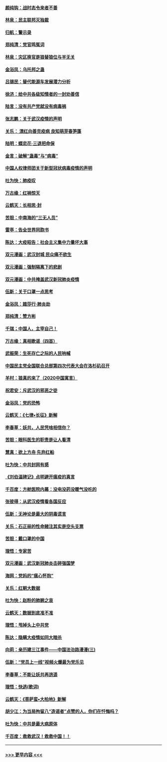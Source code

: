 #### [颜纯钩：战时态令来者不善](../pages/nsc993/n11872011.md?t=02161422) 
#### [林泉：民主联邦灭独裁](../pages/nsc993/n11870998.md?t=02161422) 
#### [归航：警示录](../pages/nsc993/n11870963.md?t=02161422) 
#### [郑纯清：党官鸣冤词](../pages/nsc993/n11870938.md?t=02161422) 
#### [林泉：灾区换官是狼替狼位与羊无关](../pages/nsc993/n11870896.md?t=02161422) 
#### [金浴凤：乌托邦之蛊](../pages/nsc993/n11870879.md?t=02161422) 
#### [吕锡民：替代能源车发展潜力分析](../pages/nsc993/n11870656.md?t=02161422) 
#### [徐济：给中共各级知情者的一封劝善信](../pages/nsc993/n11868561.md?t=02161422) 
#### [陆言：没有共产党就没有病毒祸](../pages/nsc993/n11868232.md?t=02161422) 
#### [张志鹏：关于武汉疫情的声明](../pages/nsc993/n11867182.md?t=02161422) 
#### [关乐： 漂红向善克疫病 良知萌芽春笋蓬](../pages/nsc993/n11865710.md?t=02161422) 
#### [陆明：蝶恋花‧三退把命保](../pages/nsc993/n11865673.md?t=02161422) 
#### [金言：破解“蛊毒”与“病毒”](../pages/nsc993/n11864103.md?t=02161422) 
#### [中国人权律师团关于新型冠状病毒疫情的声明](../pages/nsc993/n11864249.md?t=02161422) 
#### [吐为快：肺疫叹](../pages/nsc993/n11864027.md?t=02161422) 
#### [万古缘：红祸惊天](../pages/nsc993/n11864079.md?t=02161422) 
#### [云鹤天：长相思‧封](../pages/nsc993/n11864006.md?t=02161422) 
#### [苦胆：中南海的“三无人员”](../pages/nsc993/n11862997.md?t=02161422) 
#### [雷亭：告全世界同胞书](../pages/nsc993/n11862572.md?t=02161422) 
#### [陈达：大疫昭告：社会主义集中力量坏大事](../pages/nsc993/n11859419.md?t=02161422) 
#### [双元漫画：武汉封城 民众痛不欲生](../pages/nsc993/n11859287.md?t=02161422) 
#### [双元漫画：强制隔离下的悲剧](../pages/nsc993/n11859244.md?t=02161422) 
#### [双元漫画：中共掩盖武汉新冠肺炎疫情](../pages/nsc993/n11858249.md?t=02161422) 
#### [伍新：关于口罩一点思考](../pages/nsc993/n11859195.md?t=02161422) 
#### [金浴凤：踏莎行‧肺炎劫](../pages/nsc993/n11858227.md?t=02161422) 
#### [郑纯清：赞方彬](../pages/nsc993/n11856803.md?t=02161422) 
#### [千瑞；中国人，主宰自己！](../pages/nsc993/n11856793.md?t=02161422) 
#### [万古缘：真相歌谣（四首）](../pages/nsc993/n11856263.md?t=02161422) 
#### [武振荣：生死存亡之际的人民呐喊](../pages/nsc993/n11856256.md?t=02161422) 
#### [中国民主党全国联合总部第四次代表大会在洛杉矶召开](../pages/nsc993/n11856344.md?t=02161422) 
#### [羊村：狼真的来了（2020中国寓言）](../pages/nsc993/n11856229.md?t=02161422) 
#### [祝君安：斥武汉的邪恶之徒](../pages/nsc993/n11855861.md?t=02161422) 
#### [金浴凤：党的恐怖](../pages/nsc993/n11855849.md?t=02161422) 
#### [云鹤天：《七律▪长征》新解](../pages/nsc993/n11855479.md?t=02161422) 
#### [李春草：妖共，人民凭啥相信你？](../pages/nsc993/n11855196.md?t=02161422) 
#### [苦胆：眼科医生的职责是让人看清](../pages/nsc993/n11853840.md?t=02161422) 
#### [慧真：欲上方舟 先弃红船](../pages/nsc993/n11853483.md?t=02161422) 
#### [吐为快：中共封网有感](../pages/nsc993/n11852575.md?t=02161422) 
#### [《刘伯温碑记》点明避开瘟疫的真言](../pages/nsc993/n11852128.md?t=02161422) 
#### [千百度：方舱医院内幕：没电没药没暖气没吃的](../pages/nsc993/n11850211.md?t=02161422) 
#### [张彼得：从武汉疫情看各国反应](../pages/nsc993/n11850102.md?t=02161422) 
#### [伍新：无神论是最大的阴毒谎言](../pages/nsc993/n11846129.md?t=02161422) 
#### [关乐：石正丽的性命赌注其实是空头支票](../pages/nsc993/n11846109.md?t=02161422) 
#### [苦胆：戴口罩的中国](../pages/nsc993/n11845576.md?t=02161422) 
#### [理悟：专家苦](../pages/nsc993/n11845564.md?t=02161422) 
#### [双元漫画：武汉新冠肺炎击碎强国梦](../pages/nsc993/n11843320.md?t=02161422) 
#### [海网：党妈的“瘟心怀抱”](../pages/nsc993/n11840740.md?t=02161422) 
#### [关乐：红朝大数据](../pages/nsc993/n11840675.md?t=02161422) 
#### [吐为快：赵粉的肺腑之哀](../pages/nsc993/n11840618.md?t=02161422) 
#### [云鹤天：数据到底准不准](../pages/nsc993/n11840325.md?t=02161422) 
#### [理悟：甩掉头上中共党](../pages/nsc993/n11838826.md?t=02161422) 
#### [陈达：隐瞒大疫情如同大暗杀](../pages/nsc993/n11838771.md?t=02161422) 
#### [向莉：亲历建三江事件——中国法治路漫漫(三)](../pages/nsc993/n11831825.md?t=02161422) 
#### [伍新：“党员上一线”视频火爆最为党乐见](../pages/nsc993/n11838200.md?t=02161422) 
#### [李春草：不能让妖共再逍遥](../pages/nsc993/n11838102.md?t=02161422) 
#### [理悟：快逃(歌词)](../pages/nsc993/n11838083.md?t=02161422) 
#### [云鹤天：《菩萨蛮▪大柏地》新解](../pages/nsc993/n11838059.md?t=02161422) 
#### [胡少江：为当局拘留八“造谣者”点赞的人，你们在忏悔吗？](../pages/nsc993/n11836801.md?t=02161422) 
#### [吐为快：中共是最大病原体](../pages/nsc993/n11836748.md?t=02161422) 
#### [千百度：救救武汉！救救中国！！](../pages/nsc993/n11836145.md?t=02161422) 

----
#### [ >>> 更早内容 <<< ](../indexes/nsc993-earlier.md)

